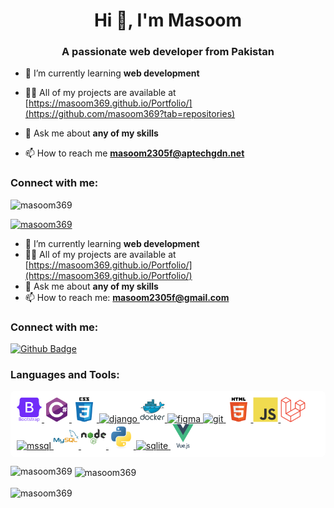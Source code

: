 <!-- Header Section -->
<h1 align="center">Hi 👋, I'm Masoom</h1>
<h3 align="center">A passionate web developer from Pakistan</h3>


- 🌱 I’m currently learning **web development**

- 👨‍💻 All of my projects are available at [https://masoom369.github.io/Portfolio/](https://github.com/masoom369?tab=repositories)

- 💬 Ask me about **any of my skills**

- 📫 How to reach me **masoom2305f@aptechgdn.net**

<h3 align="left">Connect with me:</h3>
<p align="left">
  <img src="https://komarev.com/ghpvc/?username=masoom369&label=Profile%20views&color=0e75b6&style=flat" alt="masoom369" />
</p>

<!-- GitHub Profile Trophy -->
<p align="left">
  <a href="https://github.com/ryo-ma/github-profile-trophy">
    <img src="https://github-profile-trophy.vercel.app/?username=masoom369" alt="masoom369" />
  </a>
</p>

<!-- Personal Information -->

- 🌱 I’m currently learning **web development**
- 👨‍💻 All of my projects are available at [https://masoom369.github.io/Portfolio/](https://masoom369.github.io/Portfolio/)
- 💬 Ask me about **any of my skills**
- 📫 How to reach me: **masoom2305f@gmail.com**

<!-- Connect with Me Section -->
<h3 align="left">Connect with me:</h3>
<p align="left">
  <a href="https://github.com/masoom369">
    <img src="https://img.shields.io/badge/Github-white?style=for-the-badge&logo=Github&logoColor=black" alt="Github Badge"/>
  </a>
  <!-- Add more badges or links here if needed -->
</p>

<!-- Languages and Tools Section -->
<h3 align="left">Languages and Tools:</h3>
<p align="left" style="background-color: white; padding: 10px; border-radius: 8px;">
  <a href="https://getbootstrap.com" target="_blank" rel="noreferrer">
    <img src="https://raw.githubusercontent.com/devicons/devicon/master/icons/bootstrap/bootstrap-plain-wordmark.svg" alt="bootstrap" width="40" height="40"/>
  </a>
  <a href="https://www.w3schools.com/cs/" target="_blank" rel="noreferrer">
    <img src="https://raw.githubusercontent.com/devicons/devicon/master/icons/csharp/csharp-original.svg" alt="csharp" width="40" height="40"/>
  </a>
  <a href="https://www.w3schools.com/css/" target="_blank" rel="noreferrer">
    <img src="https://raw.githubusercontent.com/devicons/devicon/master/icons/css3/css3-original-wordmark.svg" alt="css3" width="40" height="40"/>
  </a>
  <a href="https://www.djangoproject.com/" target="_blank" rel="noreferrer">
    <img src="https://cdn.worldvectorlogo.com/logos/django.svg" alt="django" width="40" height="40"/>
  </a>
  <a href="https://www.docker.com/" target="_blank" rel="noreferrer">
    <img src="https://raw.githubusercontent.com/devicons/devicon/master/icons/docker/docker-original-wordmark.svg" alt="docker" width="40" height="40"/>
  </a>
  <a href="https://www.figma.com/" target="_blank" rel="noreferrer">
    <img src="https://www.vectorlogo.zone/logos/figma/figma-icon.svg" alt="figma" width="40" height="40"/>
  </a>
  <a href="https://git-scm.com/" target="_blank" rel="noreferrer">
    <img src="https://www.vectorlogo.zone/logos/git-scm/git-scm-icon.svg" alt="git" width="40" height="40"/>
  </a>
  <a href="https://www.w3.org/html/" target="_blank" rel="noreferrer">
    <img src="https://raw.githubusercontent.com/devicons/devicon/master/icons/html5/html5-original-wordmark.svg" alt="html5" width="40" height="40"/>
  </a>
  <a href="https://developer.mozilla.org/en-US/docs/Web/JavaScript" target="_blank" rel="noreferrer">
    <img src="https://raw.githubusercontent.com/devicons/devicon/master/icons/javascript/javascript-original.svg" alt="javascript" width="40" height="40"/>
  </a>
  <a href="https://laravel.com/" target="_blank" rel="noreferrer">
    <img src="https://github.com/devicons/devicon/blob/master/icons/laravel/laravel-original.svg" alt="laravel" width="40" height="40"/>
  </a>
  <a href="https://www.microsoft.com/en-us/sql-server" target="_blank" rel="noreferrer">
    <img src="https://www.svgrepo.com/show/303229/microsoft-sql-server-logo.svg" alt="mssql" width="40" height="40"/>
  </a>
  <a href="https://www.mysql.com/" target="_blank" rel="noreferrer">
    <img src="https://raw.githubusercontent.com/devicons/devicon/master/icons/mysql/mysql-original-wordmark.svg" alt="mysql" width="40" height="40"/>
  </a>
  <a href="https://nodejs.org" target="_blank" rel="noreferrer">
    <img src="https://raw.githubusercontent.com/devicons/devicon/master/icons/nodejs/nodejs-original-wordmark.svg" alt="nodejs" width="40" height="40"/>
  </a>
  <a href="https://www.python.org" target="_blank" rel="noreferrer">
    <img src="https://raw.githubusercontent.com/devicons/devicon/master/icons/python/python-original.svg" alt="python" width="40" height="40"/>
  </a>
  <a href="https://www.sqlite.org/" target="_blank" rel="noreferrer">
    <img src="https://www.vectorlogo.zone/logos/sqlite/sqlite-icon.svg" alt="sqlite" width="40" height="40"/>
  </a>
  <a href="https://vuejs.org/" target="_blank" rel="noreferrer">
    <img src="https://raw.githubusercontent.com/devicons/devicon/master/icons/vuejs/vuejs-original-wordmark.svg" alt="vuejs" width="40" height="40"/>
  </a>
</p>

<!-- GitHub Stats and Streak -->
<p><img align="left" src="https://github-readme-stats.vercel.app/api/top-langs?username=masoom369&show_icons=true&locale=en&layout=compact" alt="masoom369" /></p>
<p>&nbsp;<img align="center" src="https://github-readme-stats.vercel.app/api?username=masoom369&show_icons=true&locale=en" alt="masoom369" /></p>
<p><img align="center" src="https://github-readme-streak-stats.herokuapp.com/?user=masoom369&" alt="masoom369" /></p>
